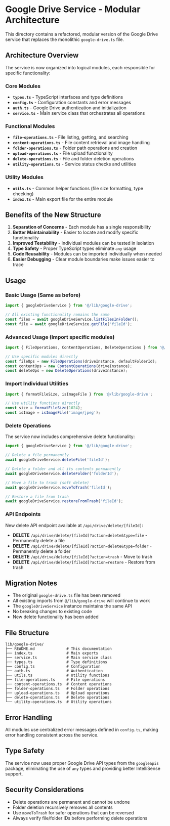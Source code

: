 # Google Drive Service - Modular Architecture

This directory contains a refactored, modular version of the Google Drive service that replaces the monolithic `google-drive.ts` file.

## Architecture Overview

The service is now organized into logical modules, each responsible for specific functionality:

### Core Modules

- **`types.ts`** - TypeScript interfaces and type definitions
- **`config.ts`** - Configuration constants and error messages
- **`auth.ts`** - Google Drive authentication and initialization
- **`service.ts`** - Main service class that orchestrates all operations

### Functional Modules

- **`file-operations.ts`** - File listing, getting, and searching
- **`content-operations.ts`** - File content retrieval and image handling
- **`folder-operations.ts`** - Folder path operations and creation
- **`upload-operations.ts`** - File upload functionality
- **`delete-operations.ts`** - File and folder deletion operations
- **`utility-operations.ts`** - Service status checks and utilities

### Utility Modules

- **`utils.ts`** - Common helper functions (file size formatting, type checking)
- **`index.ts`** - Main export file for the entire module

## Benefits of the New Structure

1. **Separation of Concerns** - Each module has a single responsibility
2. **Better Maintainability** - Easier to locate and modify specific functionality
3. **Improved Testability** - Individual modules can be tested in isolation
4. **Type Safety** - Proper TypeScript types eliminate `any` usage
5. **Code Reusability** - Modules can be imported individually when needed
6. **Easier Debugging** - Clear module boundaries make issues easier to trace

## Usage

### Basic Usage (Same as before)
```typescript
import { googleDriveService } from '@/lib/google-drive';

// All existing functionality remains the same
const files = await googleDriveService.listFilesInFolder();
const file = await googleDriveService.getFile('fileId');
```

### Advanced Usage (Import specific modules)
```typescript
import { FileOperations, ContentOperations, DeleteOperations } from '@/lib/google-drive';

// Use specific modules directly
const fileOps = new FileOperations(driveInstance, defaultFolderId);
const contentOps = new ContentOperations(driveInstance);
const deleteOps = new DeleteOperations(driveInstance);
```

### Import Individual Utilities
```typescript
import { formatFileSize, isImageFile } from '@/lib/google-drive';

// Use utility functions directly
const size = formatFileSize(1024);
const isImage = isImageFile('image/jpeg');
```

### Delete Operations

The service now includes comprehensive delete functionality:

```typescript
import { googleDriveService } from '@/lib/google-drive';

// Delete a file permanently
await googleDriveService.deleteFile('fileId');

// Delete a folder and all its contents permanently
await googleDriveService.deleteFolder('folderId');

// Move a file to trash (soft delete)
await googleDriveService.moveToTrash('fileId');

// Restore a file from trash
await googleDriveService.restoreFromTrash('fileId');
```

### API Endpoints

New delete API endpoint available at `/api/drive/delete/[fileId]`:

- **DELETE** `/api/drive/delete/[fileId]?action=delete&type=file` - Permanently delete a file
- **DELETE** `/api/drive/delete/[fileId]?action=delete&type=folder` - Permanently delete a folder
- **DELETE** `/api/drive/delete/[fileId]?action=trash` - Move to trash
- **DELETE** `/api/drive/delete/[fileId]?action=restore` - Restore from trash

## Migration Notes

- The original `google-drive.ts` file has been removed
- All existing imports from `@/lib/google-drive` will continue to work
- The `googleDriveService` instance maintains the same API
- No breaking changes to existing code
- New delete functionality has been added

## File Structure

```
lib/google-drive/
├── README.md              # This documentation
├── index.ts               # Main exports
├── service.ts             # Main service class
├── types.ts               # Type definitions
├── config.ts              # Configuration
├── auth.ts                # Authentication
├── utils.ts               # Utility functions
├── file-operations.ts     # File operations
├── content-operations.ts  # Content operations
├── folder-operations.ts   # Folder operations
├── upload-operations.ts   # Upload operations
├── delete-operations.ts   # Delete operations
└── utility-operations.ts  # Utility operations
```

## Error Handling

All modules use centralized error messages defined in `config.ts`, making error handling consistent across the service.

## Type Safety

The service now uses proper Google Drive API types from the `googleapis` package, eliminating the use of `any` types and providing better IntelliSense support.

## Security Considerations

- Delete operations are permanent and cannot be undone
- Folder deletion recursively removes all contents
- Use `moveToTrash` for safer operations that can be reversed
- Always verify file/folder IDs before performing delete operations
